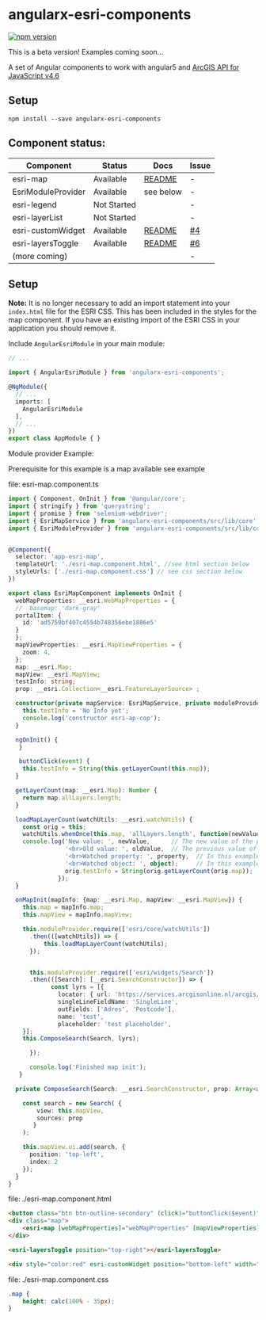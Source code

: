 # angularx-esri-components
[![npm version](https://badge.fury.io/js/angularx-esri-components.svg)](https://badge.fury.io/js/angularx-esri-components)

This is a beta version!
Examples coming soon...

A set of Angular components to work with  angular5 and [ArcGIS API for JavaScript v4.6](https://developers.arcgis.com/javascript/)

## Setup

```
npm install --save angularx-esri-components
```

## Component status:

| Component          | Status                              | Docs         | Issue          |
|--------------------|-------------------------------------|--------------|----------------|
| esri-map           |                           Available | [README][1]  |              - |
| EsriModuleProvider |                           Available | see below    |              - |
| esri-legend        |                         Not Started |              |              - |
| esri-layerList     |                         Not Started |              |              - |
| esri-customWidget  |                           Available | [README][2]  |      [#4][004] |
| esri-layersToggle  |                           Available | [README][3]  |      [#6][006] |
| (more coming)      |                                     |              |              - |

 [1]: https://github.com/JordeyWijnbergen/angularx-esri-components/blob/master/src/lib/esri-map/README.md
 [2]: https://github.com/JordeyWijnbergen/angularx-esri-components/blob/master/src/lib/widgets/custom-widget/README.md
 [3]: https://github.com/JordeyWijnbergen/angularx-esri-components/blob/master/src/lib/widgets/layers-toggle/README.md

 [004]: https://github.com/JordeyWijnbergen/angularx-esri-components/issues/4
 [006]: https://github.com/JordeyWijnbergen/angularx-esri-components/issues/6
 
## Setup

**Note:** It is no longer necessary to add an import statement into your `index.html` file for the ESRI CSS.  This has been included in the styles for the map component.  If you have an existing import of the ESRI CSS in your application you should remove it.

Include `AngularEsriModule` in your main module:

```ts
// ...

import { AngularEsriModule } from 'angularx-esri-components';

@NgModule({
  // ...
  imports: [
    AngularEsriModule
  ],
  // ...
})
export class AppModule { }

```


Module provider Example:

Prerequisite for this example is a map available see example 

file: esri-map.component.ts

```ts
import { Component, OnInit } from '@angular/core';
import { stringify } from 'querystring';
import { promise } from 'selenium-webdriver';
import { EsriMapService } from 'angularx-esri-components/src/lib/core';
import { EsriModuleProvider } from 'angularx-esri-components/src/lib/core';


@Component({
  selector: 'app-esri-map',
  templateUrl: './esri-map.component.html', //see html section below
  styleUrls: ['./esri-map.component.css'] // see css section below
})

export class EsriMapComponent implements OnInit {
  webMapProperties: __esri.WebMapProperties = {
  //  basemap: 'dark-gray'
  portalItem: {
    id: 'ad5759bf407c4554b748356ebe1886e5'
  }
  };
  mapViewProperties: __esri.MapViewProperties = {
    zoom: 4,
  };
  map: __esri.Map;
  mapView: __esri.MapView;
  testInfo: string;
  prop: __esri.Collection<__esri.FeatureLayerSource> ;

  constructor(private mapService: EsriMapService, private moduleProvider: EsriModuleProvider) {
    this.testInfo = 'No Info yet';
    console.log('constructor esri-ap-cop');
  }

  ngOnInit() {
   }

   buttonClick(event) {
    this.testInfo = String(this.getLayerCount(this.map));
  }

  getLayerCount(map: __esri.Map): Number {
    return map.allLayers.length;
  }

  loadMapLayerCount(watchUtils: __esri.watchUtils) {
    const orig = this;
    watchUtils.whenOnce(this.map, 'allLayers.length', function(newValue, oldValue, property, object) {
    console.log('New value: ', newValue,      // The new value of the property
                '<br>Old value: ', oldValue,  // The previous value of the changed property
                '<br>Watched property: ', property,  // In this example this value will always be "basemap.title"
                '<br>Watched object: ', object);     // In this example this value will always be the map object
                orig.testInfo = String(orig.getLayerCount(orig.map));
              });
  }

  onMapInit(mapInfo: {map: __esri.Map, mapView: __esri.MapView}) {
    this.map = mapInfo.map;
    this.mapView = mapInfo.mapView;

    this.moduleProvider.require(['esri/core/watchUtils'])
      .then(([watchUtils]) => {
          this.loadMapLayerCount(watchUtils);
      });


      this.moduleProvider.require(['esri/widgets/Search'])
      .then(([Search]: [__esri.SearchConstructor]) => {
            const lyrs = [{
              locator: { url: 'https://services.arcgisonline.nl/arcgis/rest/services/Geocoder_BAG_RD/GeocodeServer' },
              singleLineFieldName: 'SingleLine',
              outFields: ['Adres', 'Postcode'],
              name: 'test',
              placeholder: 'test placeholder',
    }];
    this.ComposeSearch(Search, lyrs);

      });

      console.log('Finished map init');
   }

  private ComposeSearch(Search: __esri.SearchConstructor, prop: Array<any>) {

    const search = new Search( {
        view: this.mapView,
        sources: prop
       }
    );

    this.mapView.ui.add(search, {
      position: 'top-left',
      index: 2
    });
  }
}

```

file: ./esri-map.component.html
```html
<button class="btn btn-outline-secondary" (click)="buttonClick($event)">Test</button>
<div class="map">
    <esri-map [webMapProperties]="webMapProperties" [mapViewProperties]="mapViewProperties" (mapInit)="onMapInit($event)"></esri-map>
</div>

<esri-layersToggle position="top-right"></esri-layersToggle>

<div style="color:red" esri-customWidget position="bottom-left" width="100">test info: {{testInfo}}</div>
```
file: ./esri-map.component.css
```css
.map {
    height: calc(100% - 35px);
}
```